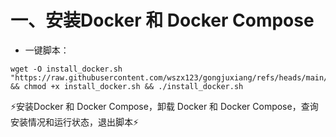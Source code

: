 # 一、安装Docker 和 Docker Compose
- 一键脚本：
```
wget -O install_docker.sh "https://raw.githubusercontent.com/wszx123/gongjuxiang/refs/heads/main/install_docker.sh" && chmod +x install_docker.sh && ./install_docker.sh
```
&#x26A1;安装Docker 和 Docker Compose，卸载 Docker 和 Docker Compose，查询安装情况和运行状态，退出脚本&#x26A1;
